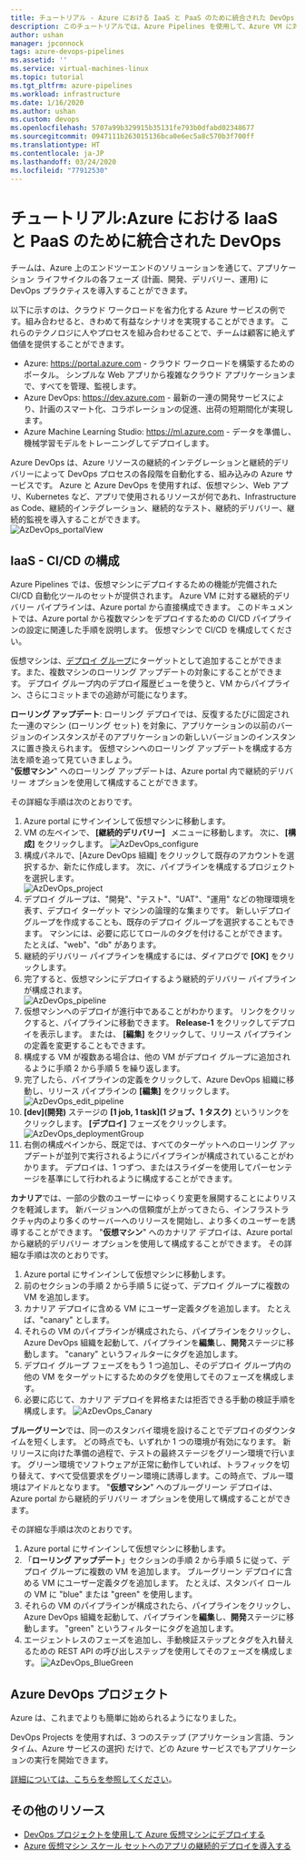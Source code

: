 ```yaml
---
title: チュートリアル - Azure における IaaS と PaaS のために統合された DevOps
description: このチュートリアルでは、Azure Pipelines を使用して、Azure VM に対するアプリの継続的インテグレーション (CI) と継続的デプロイ (CD) を設定する方法について説明します。
author: ushan
manager: jpconnock
tags: azure-devops-pipelines
ms.assetid: ''
ms.service: virtual-machines-linux
ms.topic: tutorial
ms.tgt_pltfrm: azure-pipelines
ms.workload: infrastructure
ms.date: 1/16/2020
ms.author: ushan
ms.custom: devops
ms.openlocfilehash: 5707a99b329915b35131fe793b0dfabd02348677
ms.sourcegitcommit: 0947111b263015136bca0e6ec5a8c570b3f700ff
ms.translationtype: HT
ms.contentlocale: ja-JP
ms.lasthandoff: 03/24/2020
ms.locfileid: "77912530"
---
```

# <a name="tutorial-integrated-devops-for-iaas-and-paas-on-azure"></a>チュートリアル:Azure における IaaS と PaaS のために統合された DevOps

チームは、Azure 上のエンドツーエンドのソリューションを通じて、アプリケーション ライフサイクルの各フェーズ (計画、開発、デリバリー、運用) に DevOps プラクティスを導入することができます。 

以下に示すのは、クラウド ワークロードを省力化する Azure サービスの例です。組み合わせると、きわめて有益なシナリオを実現することができます。
これらのテクノロジに人やプロセスを組み合わせることで、チームは顧客に絶えず価値を提供することができます。 

- Azure: https://portal.azure.com - クラウド ワークロードを構築するためのポータル。 シンプルな Web アプリから複雑なクラウド アプリケーションまで、すべてを管理、監視します。 
- Azure DevOps: https://dev.azure.com - 最新の一連の開発サービスにより、計画のスマート化、コラボレーションの促進、出荷の短期間化が実現します。 
- Azure Machine Learning Studio: https://ml.azure.com - データを準備し、機械学習モデルをトレーニングしてデプロイします。 
 

Azure DevOps は、Azure リソースの継続的インテグレーションと継続的デリバリーによって DevOps プロセスの各段階を自動化する、組み込みの Azure サービスです。
Azure と Azure DevOps を使用すれば、仮想マシン、Web アプリ、Kubernetes など、アプリで使用されるリソースが何であれ、Infrastructure as Code、継続的インテグレーション、継続的なテスト、継続的デリバリー、継続的監視を導入することができます。  
![AzDevOps_portalView](media/tutorial-devops-azure-pipelines-classic/azdevops-view.png) 
 
 
## <a name="iaas---configure-cicd"></a>IaaS - CI/CD の構成 
Azure Pipelines では、仮想マシンにデプロイするための機能が完備された CI/CD 自動化ツールのセットが提供されます。 Azure VM に対する継続的デリバリー パイプラインは、Azure portal から直接構成できます。 このドキュメントでは、Azure portal から複数マシンをデプロイするための CI/CD パイプラインの設定に関連した手順を説明します。 仮想マシンで CI/CD を構成してください。

仮想マシンは、[デプロイ グループ](https://docs.microsoft.com/azure/devops/pipelines/release/deployment-groups)にターゲットとして追加することができます。また、複数マシンのローリング アップデートの対象にすることができます。 デプロイ グループ内のデプロイ履歴ビューを使うと、VM からパイプライン、さらにコミットまでの追跡が可能になります。 
 
**ローリング アップデート**: ローリング デプロイでは、反復するたびに固定された一連のマシン (ローリング セット) を対象に、アプリケーションの以前のバージョンのインスタンスがそのアプリケーションの新しいバージョンのインスタンスに置き換えられます。 仮想マシンへのローリング アップデートを構成する方法を順を追って見ていきましょう。  
"**仮想マシン**" へのローリング アップデートは、Azure portal 内で継続的デリバリー オプションを使用して構成することができます。 

その詳細な手順は次のとおりです。 
1. Azure portal にサインインして仮想マシンに移動します。 
2. VM の左ペインで、 **[継続的デリバリー]**   メニューに移動します。 次に、 **[構成]** をクリックします。 
   ![AzDevOps_configure](media/tutorial-devops-azure-pipelines-classic/azdevops-configure.png) 
3. 構成パネルで、[Azure DevOps 組織] をクリックして既存のアカウントを選択するか、新たに作成します。 次に、パイプラインを構成するプロジェクトを選択します。  
   ![AzDevOps_project](media/tutorial-devops-azure-pipelines-classic/azdevops-project.png) 
4. デプロイ グループは、"開発"、"テスト"、"UAT"、"運用" などの物理環境を表す、デプロイ ターゲット マシンの論理的な集まりです。 新しいデプロイ グループを作成することも、既存のデプロイ グループを選択することもできます。 マシンには、必要に応じてロールのタグを付けることができます。 たとえば、"web"、"db" があります。  
5. 継続的デリバリー パイプラインを構成するには、ダイアログで **[OK]** をクリックします。 
6. 完了すると、仮想マシンにデプロイするよう継続的デリバリー パイプラインが構成されます。  
   ![AzDevOps_pipeline](media/tutorial-devops-azure-pipelines-classic/azdevops-pipeline.png)
7. 仮想マシンへのデプロイが進行中であることがわかります。 リンクをクリックすると、パイプラインに移動できます。 **Release-1** をクリックしてデプロイを表示します。 または、 **[編集]** をクリックして、リリース パイプラインの定義を変更することもできます。 
8. 構成する VM が複数ある場合は、他の VM がデプロイ グループに追加されるように手順 2 から手順 5 を繰り返します。 
9. 完了したら、パイプラインの定義をクリックして、Azure DevOps 組織に移動し、リリース パイプラインの **[編集]** をクリックします。 
   ![AzDevOps_edit_pipeline](media/tutorial-devops-azure-pipelines-classic/azdevops-edit-pipeline.png)
10. **[dev]\(開発\)** ステージの **[1 job, 1 task]\(1 ジョブ、1 タスク\)** というリンクをクリックします。 **[デプロイ]** フェーズをクリックします。  
   ![AzDevOps_deploymentGroup](media/tutorial-devops-azure-pipelines-classic/azdevops-deployment-group.png)
11. 右側の構成ペインから、既定では、すべてのターゲットへのローリング アップデートが並列で実行されるようにパイプラインが構成されていることがわかります。 デプロイは、1 つずつ、またはスライダーを使用してパーセンテージを基準にして行われるように構成することができます。  
  
  
**カナリア**では、一部の少数のユーザーにゆっくり変更を展開することによりリスクを軽減します。 新バージョンへの信頼度が上がってきたら、インフラストラクチャ内のより多くのサーバーへのリリースを開始し、より多くのユーザーを誘導することができます。 "**仮想マシン**" へのカナリア デプロイは、Azure portal から継続的デリバリー オプションを使用して構成することができます。 その詳細な手順は次のとおりです。 
1. Azure portal にサインインして仮想マシンに移動します。 
2. 前のセクションの手順 2 から手順 5 に従って、デプロイ グループに複数の VM を追加します。 
3. カナリア デプロイに含める VM にユーザー定義タグを追加します。 たとえば、"canary" とします。
4. それらの VM のパイプラインが構成されたら、パイプラインをクリックし、Azure DevOps 組織を起動して、パイプラインを**編集**し、**開発**ステージに移動します。 "canary" というフィルターにタグを追加します。 
5. デプロイ グループ フェーズをもう 1 つ追加し、そのデプロイ グループ内の他の VM をターゲットにするためのタグを使用してそのフェーズを構成します。  
6. 必要に応じて、カナリア デプロイを昇格または拒否できる手動の検証手順を構成します。 
   ![AzDevOps_Canary](media/tutorial-devops-azure-pipelines-classic/azdevops-canary-deploy.png)

**ブルーグリーン**では、同一のスタンバイ環境を設けることでデプロイのダウンタイムを短くします。 どの時点でも、いずれか 1 つの環境が有効になります。 新リリースに向けた準備の過程で、テストの最終ステージをグリーン環境で行います。 グリーン環境でソフトウェアが正常に動作していれば、トラフィックを切り替えて、すべて受信要求をグリーン環境に誘導します。この時点で、ブルー環境はアイドルとなります。
"**仮想マシン**" へのブルーグリーン デプロイは、Azure portal から継続的デリバリー オプションを使用して構成することができます。 

その詳細な手順は次のとおりです。 

1. Azure portal にサインインして仮想マシンに移動します。 
2. 「**ローリング アップデート**」セクションの手順 2 から手順 5 に従って、デプロイ グループに複数の VM を追加します。 ブルーグリーン デプロイに含める VM にユーザー定義タグを追加します。 たとえば、スタンバイ ロールの VM に "blue" または "green" を使用します。 
3. それらの VM のパイプラインが構成されたら、パイプラインをクリックし、Azure DevOps 組織を起動して、パイプラインを**編集**し、**開発**ステージに移動します。 "green" というフィルターにタグを追加します。 
4. エージェントレスのフェーズを追加し、手動検証ステップとタグを入れ替えるための REST API の呼び出しステップを使用してそのフェーズを構成します。 
   ![AzDevOps_BlueGreen](media/tutorial-devops-azure-pipelines-classic/azdevops-blue-green-deploy.png)
 
 
## <a name="azure-devops-project"></a>Azure DevOps プロジェクト 
Azure は、これまでよりも簡単に始められるようになりました。
 
DevOps Projects を使用すれば、3 つのステップ (アプリケーション言語、ランタイム、Azure サービスの選択) だけで、どの Azure サービスでもアプリケーションの実行を開始できます。
 
[詳細については、こちらを参照してください](https://azure.microsoft.com/features/devops-projects/ )。
 
## <a name="additional-resources"></a>その他のリソース 
- [DevOps プロジェクトを使用して Azure 仮想マシンにデプロイする](https://docs.microsoft.com/azure/devops-project/azure-devops-project-vms)
- [Azure 仮想マシン スケール セットへのアプリの継続的デプロイを導入する](https://docs.microsoft.com/azure/devops/pipelines/apps/cd/azure/deploy-azure-scaleset)
